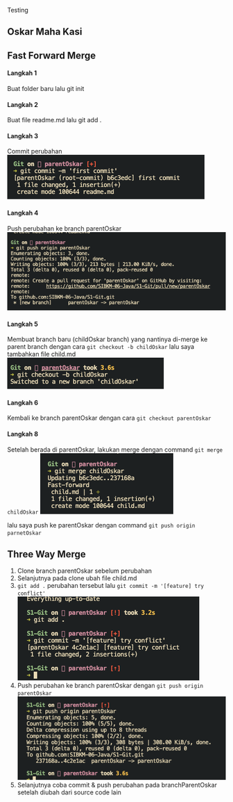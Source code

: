 Testing

## Oskar Maha Kasi

## Fast Forward Merge

#### Langkah 1

Buat folder baru lalu git init

#### Langkah 2

Buat file readme.md lalu git add .

#### Langkah 3

Commit perubahan
![](img/SCR-20240229-hlgb.png)

#### Langkah 4

Push perubahan ke branch parentOskar
![](img/SCR-20240229-hlym.png)

#### Langkah 5

Membuat branch baru (childOskar branch) yang nantinya di-merge ke parent branch dengan cara
`git checkout -b childOskar` lalu saya tambahkan file child.md
![](img/SCR-20240229-hmmy.png)

#### Langkah 6

Kembali ke branch parentOskar dengan cara
`git checkout parentOskar`

#### Langkah 8

Setelah berada di parentOskar, lakukan merge dengan command `git merge childOskar`
![](img/SCR-20240229-hnao.png)

lalu saya push ke parentOskar dengan command `git push origin parnetOskar`

## Three Way Merge

1. Clone branch parentOskar sebelum perubahan
2. Selanjutnya pada clone ubah file child.md
3. `git add .` perubahan tersebut lalu `git commit -m '[feature] try conflict'`
   ![](img/SCR-20240229-hsgz.png)
4. Push perubahan ke branch parentOskar dengan `git push origin parentOskar`
   ![](img/SCR-20240229-hsqj.png)
5. Selanjutnya coba commit & push perubahan pada branchParentOskar setelah diubah dari source code lain
